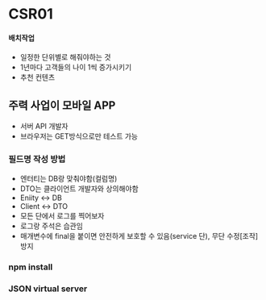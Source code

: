 # CSR01

#### 배치작업
- 일정한 단위별로 해줘야하는 것
- 1년마다 고객들의 나이 1씩 증가시키기
- 추천 컨텐츠

## 주력 사업이 모바일 APP
- 서버 API 개발자
- 브라우저는 GET방식으로만 테스트 가능

### 필드명 작성 방법
- 엔터티는 DB랑 맞춰야함(컬럼명)
- DTO는 클라이언트 개발자와 상의해야함
- Eniity <-> DB
- Client <-> DTO
- 모든 단에서 로그를 찍어보자
- 로그랑 주석은 습관임
- 매개변수에 final을 붙이면 안전하게 보호할 수 있음(service 단), 무단 수정[조작] 방지


### npm install
### JSON virtual server
